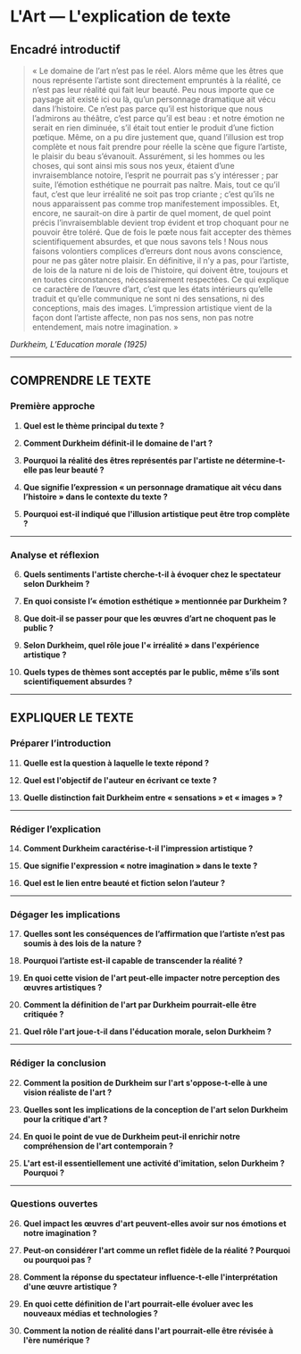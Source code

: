 # L'Art — L'explication de texte

## Encadré introductif
> « Le domaine de l’art n’est pas le réel. Alors même que les êtres que nous représente l’artiste sont directement empruntés à la réalité, ce n’est pas leur réalité qui fait leur beauté. Peu nous importe que ce paysage ait existé ici ou là, qu’un personnage dramatique ait vécu dans l’histoire. Ce n’est pas parce qu’il est historique que nous l’admirons au théâtre, c’est parce qu’il est beau : et notre émotion ne serait en rien diminuée, s’il était tout entier le produit d’une fiction pœ́tique. Même, on a pu dire justement que, quand l’illusion est trop complète et nous fait prendre pour réelle la scène que figure l’artiste, le plaisir du beau s’évanouit. Assurément, si les hommes ou les choses, qui sont ainsi mis sous nos yeux, étaient d’une invraisemblance notoire, l’esprit ne pourrait pas s’y intéresser ; par suite, l’émotion esthétique ne pourrait pas naître. Mais, tout ce qu’il faut, c’est que leur irréalité ne soit pas trop criante ; c’est qu’ils ne nous apparaissent pas comme trop manifestement impossibles. Et, encore, ne saurait-on dire à partir de quel moment, de quel point précis l’invraisemblable devient trop évident et trop choquant pour ne pouvoir être toléré. Que de fois le pœ̀te nous fait accepter des thèmes scientifiquement absurdes, et que nous savons tels ! Nous nous faisons volontiers complices d’erreurs dont nous avons conscience, pour ne pas gâter notre plaisir. En définitive, il n’y a pas, pour l’artiste, de lois de la nature ni de lois de l’histoire, qui doivent être, toujours et en toutes circonstances, nécessairement respectées. Ce qui explique ce caractère de l’œuvre d’art, c’est que les états intérieurs qu’elle traduit et qu’elle communique ne sont ni des sensations, ni des conceptions, mais des images. L’impression artistique vient de la façon dont l’artiste affecte, non pas nos sens, non pas notre entendement, mais notre imagination. »

*Durkheim, L’Education morale (1925)*

---

## COMPRENDRE LE TEXTE

### Première approche

1. **Quel est le thème principal du texte ?**

2. **Comment Durkheim définit-il le domaine de l'art ?**

3. **Pourquoi la réalité des êtres représentés par l'artiste ne détermine-t-elle pas leur beauté ?** 

4. **Que signifie l’expression « un personnage dramatique ait vécu dans l’histoire » dans le contexte du texte ?**

5. **Pourquoi est-il indiqué que l'illusion artistique peut être trop complète ?**

---

### Analyse et réflexion

6. **Quels sentiments l'artiste cherche-t-il à évoquer chez le spectateur selon Durkheim ?**

7. **En quoi consiste l’« émotion esthétique » mentionnée par Durkheim ?**

8. **Que doit-il se passer pour que les œuvres d’art ne choquent pas le public ?**

9. **Selon Durkheim, quel rôle joue l'« irréalité » dans l'expérience artistique ?**

10. **Quels types de thèmes sont acceptés par le public, même s’ils sont scientifiquement absurdes ?**

---

## EXPLIQUER LE TEXTE

### Préparer l’introduction

11. **Quelle est la question à laquelle le texte répond ?**

12. **Quel est l'objectif de l'auteur en écrivant ce texte ?**

13. **Quelle distinction fait Durkheim entre « sensations » et « images » ?**

---

### Rédiger l’explication

14. **Comment Durkheim caractérise-t-il l'impression artistique ?**

15. **Que signifie l'expression « notre imagination » dans le texte ?**

16. **Quel est le lien entre beauté et fiction selon l’auteur ?**

---

### Dégager les implications

17. **Quelles sont les conséquences de l’affirmation que l’artiste n’est pas soumis à des lois de la nature ?**

18. **Pourquoi l’artiste est-il capable de transcender la réalité ?**

19. **En quoi cette vision de l'art peut-elle impacter notre perception des œuvres artistiques ?**

20. **Comment la définition de l'art par Durkheim pourrait-elle être critiquée ?**

21. **Quel rôle l'art joue-t-il dans l'éducation morale, selon Durkheim ?**

---

### Rédiger la conclusion

22. **Comment la position de Durkheim sur l'art s'oppose-t-elle à une vision réaliste de l'art ?**

23. **Quelles sont les implications de la conception de l'art selon Durkheim pour la critique d'art ?**

24. **En quoi le point de vue de Durkheim peut-il enrichir notre compréhension de l'art contemporain ?**

25. **L'art est-il essentiellement une activité d'imitation, selon Durkheim ? Pourquoi ?**

---

### Questions ouvertes

26. **Quel impact les œuvres d'art peuvent-elles avoir sur nos émotions et notre imagination ?**

27. **Peut-on considérer l'art comme un reflet fidèle de la réalité ? Pourquoi ou pourquoi pas ?**

28. **Comment la réponse du spectateur influence-t-elle l'interprétation d'une œuvre artistique ?**

29. **En quoi cette définition de l'art pourrait-elle évoluer avec les nouveaux médias et technologies ?**

30. **Comment la notion de réalité dans l'art pourrait-elle être révisée à l'ère numérique ?**
